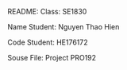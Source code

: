 README:
Class: SE1830

Name Student: Nguyen Thao Hien

Code Student: HE176172

Souse File: Project PRO192
